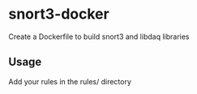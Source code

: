 # snort3-docker
Create a Dockerfile to build snort3 and libdaq libraries

## Usage

Add your rules in the rules/ directory
